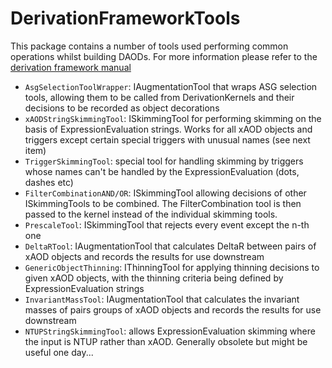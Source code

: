# DerivationFrameworkTools

This package contains a number of tools used performing common operations whilst building DAODs. For more information please refer to the [derivation framework manual](https://twiki.cern.ch/twiki/bin/view/AtlasProtected/DerivationFramework)

* `AsgSelectionToolWrapper`: IAugmentationTool that wraps ASG selection tools, allowing them to be called from DerivationKernels and their decisions to be recorded as object decorations
* `xAODStringSkimmingTool`: ISkimmingTool for performing skimming on the basis of ExpressionEvaluation strings. Works for all xAOD objects and triggers except certain special triggers with unusual names (see next item)
* `TriggerSkimmingTool`: special tool for handling skimming by triggers whose names can't be handled by the ExpressionEvaluation (dots, dashes etc)
* `FilterCombinationAND/OR`: ISkimmingTool allowing decisions of other ISkimmingTools to be combined. The FilterCombination tool is then passed to the kernel instead of the individual skimming tools.
* `PrescaleTool`: ISkimmingTool that rejects every event except the n-th one
* `DeltaRTool`: IAugmentationTool that calculates DeltaR between pairs of xAOD objects and records the results for use downstream
* `GenericObjectThinning`: IThinningTool for applying thinning decisions to given xAOD objects, with the thinning criteria being defined by ExpressionEvaluation strings
* `InvariantMassTool`: IAugmentationTool that calculates the invariant masses of pairs groups of xAOD objects and records the results for use downstream
* `NTUPStringSkimmingTool`: allows ExpressionEvaluation skimming where the input is NTUP rather than xAOD. Generally obsolete but might be useful one day...

